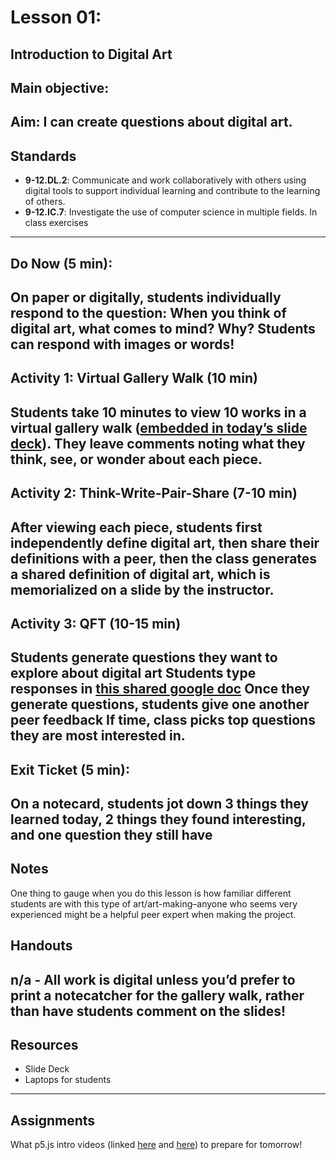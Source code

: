 # Lesson 01:
Introduction to Digital Art
---
## Main objective:
Aim: I can create questions about digital art.
---
## Standards
+ **9-12.DL.2**: Communicate and work collaboratively with others using digital tools to support individual learning and contribute to the learning of others.
+ **9-12.IC.7**: Investigate the use of computer science in multiple fields.
In class exercises
---
## Do Now (5 min):
On paper or digitally, students individually respond to the question: When you think of digital art, what comes to mind? Why? Students can respond with images or words!
---
## Activity 1: Virtual Gallery Walk (10 min)
Students take 10 minutes to view 10 works in a virtual gallery walk ([embedded in today’s slide deck](https://docs.google.com/presentation/d/13PCXiFJZf8Io2tiNDtRmXBCY4z6no8xuvwVackQ_E7E/edit#slide=id.g109355b3010_0_295)). They leave comments noting what they think, see, or wonder about each piece.
---
## Activity 2: Think-Write-Pair-Share (7-10 min)
After viewing each piece, students first independently define digital art, then share their definitions with a peer, then the class generates a shared definition of digital art, which is memorialized on a slide by the instructor.
---
## Activity 3: QFT (10-15 min)
Students generate questions they want to explore about digital art
Students type responses in [this shared google doc](https://docs.google.com/document/d/1mjzaC1Sw5ZvxZGF_PiTLPVKYRvqQ8l9JpmUd10vRogE/edit)
Once they generate questions, students give one another peer feedback
If time, class picks top questions they are most interested in.
---
## Exit Ticket (5 min):
On a notecard, students jot down 3 things they learned today, 2 things they found interesting, and one question they still have
---
## Notes
One thing to gauge when you do this lesson is how familiar different students are with this type of art/art-making–anyone who seems very experienced might be a helpful peer expert when making the project.

## Handouts
n/a - All work is digital unless you’d prefer to print a notecatcher for the gallery walk, rather than have students comment on the slides!
---
## Resources
+ Slide Deck
+ Laptops for students
---
## Assignments
What p5.js intro videos (linked [here](https://www.youtube.com/watch?v=dtHxDggkBYc) and [here](https://www.youtube.com/watch?v=x1rJJRVTpAI)) to prepare for tomorrow!
